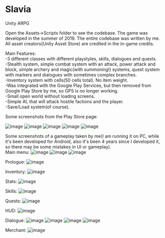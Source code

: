 # Slavia
Unity ARPG

Open the Assets->Scripts folder to see the codebase. The game was developed in the summer of 2019. The entire codebase was written by me. All asset creators(Unity Asset Store) are credited in the in-game credits.

Main Features:<br />
-3 different classes with different playstyles, skills, dialogues and quests.<br />
-Stealth system, simple combat system with an attack, power attack and block, simple archery and magic(with summoning!) systems, quest system with markers and dialogues with sometimes complex branches.<br />
-Inventory system with cells(50 cells total). No item weight.<br />
-Was integrated with the Google Play Services, but then removed from Google Play Store by me, so GPS is no longer working.<br />
-Small open world without loading screens.<br />
-Simple AI, that will attack hostile factions and the player.<br />
-Save/Load system(of course).<br />

Some screenshots from the Play Store page:

![image](https://github.com/SpikeSpiegelUA/Slavia/assets/96143029/c54b0350-cf26-4518-8ae9-78d36b91c8ec)
![image](https://github.com/SpikeSpiegelUA/Slavia/assets/96143029/404c3a86-6b9e-4ff1-a7a5-833e75a488bc)
![image](https://github.com/SpikeSpiegelUA/Slavia/assets/96143029/5a32c71b-ada8-4718-b259-3cf7e8b0b54d)
![image](https://github.com/SpikeSpiegelUA/Slavia/assets/96143029/e166000e-d39d-4109-a539-55a2b18b8f65)
![image](https://github.com/SpikeSpiegelUA/Slavia/assets/96143029/c3f84585-95e6-4b84-b865-1ed5fd5adc2c)

Some screenshots of a gameplay taken by me(I am running it on PC, while it's been developed for Android, also it's been 4 years since I developed it, so there may be some mistakes in UI or gameplay).<br />
Main menu:
![image](https://github.com/SpikeSpiegelUA/Slavia/assets/96143029/0bc1c196-76da-4a01-89d3-88506c03c0e5)
![image](https://github.com/SpikeSpiegelUA/Slavia/assets/96143029/ac3073b1-b5f7-4878-b5a8-3029e1ea9712)
![image](https://github.com/SpikeSpiegelUA/Slavia/assets/96143029/16db3432-f33c-4520-88fd-f3edafc8dcb3)

Prologue:
![image](https://github.com/SpikeSpiegelUA/Slavia/assets/96143029/e776c7e6-e83a-4a5d-8daf-3bdf7b7c3273)

Inventory:
![image](https://github.com/SpikeSpiegelUA/Slavia/assets/96143029/35742236-60fb-4368-a01a-3645291dc026)

Stats:
![image](https://github.com/SpikeSpiegelUA/Slavia/assets/96143029/aedd9a54-c5e1-403d-a5e8-68f987ad1ada)

Skills:
![image](https://github.com/SpikeSpiegelUA/Slavia/assets/96143029/5dc89510-0aa8-4363-b661-cdc47bf4b82c)

Quests:
![image](https://github.com/SpikeSpiegelUA/Slavia/assets/96143029/37e9c06e-a727-4f35-9296-231224db883c)

HUD:
![image](https://github.com/SpikeSpiegelUA/Slavia/assets/96143029/64f1f601-a9dc-4c74-973e-0672d640d2ac)

Dialogue:
![image](https://github.com/SpikeSpiegelUA/Slavia/assets/96143029/fa1b04b5-56d8-4a8f-8316-a014fedc9975)
![image](https://github.com/SpikeSpiegelUA/Slavia/assets/96143029/4a82613b-4372-4309-9247-cc60c3e37bcc)
![image](https://github.com/SpikeSpiegelUA/Slavia/assets/96143029/3a7a160e-0eed-4a1e-ba5b-354066c39971)
![image](https://github.com/SpikeSpiegelUA/Slavia/assets/96143029/2447aac1-a67e-4b2b-ab20-3266caa50eeb)

Merchant:
![image](https://github.com/SpikeSpiegelUA/Slavia/assets/96143029/83e23fa5-ccda-45f5-aa04-006b436544cb)

















